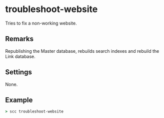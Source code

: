 troubleshoot-website
===================
Tries to fix a non-working website.

Remarks
-------
Republishing the Master database, rebuilds search indexes and rebuild the Link database.

Settings
--------
None.

Example
-------
```cmd
> scc troubleshoot-website
```